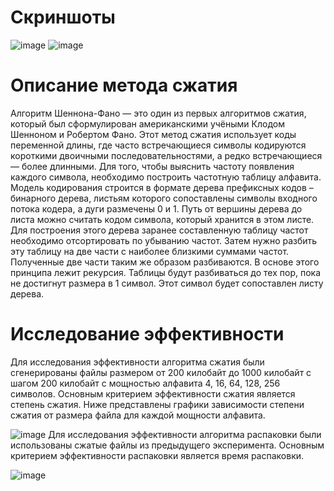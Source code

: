 # Скриншоты
![image](https://github.com/user-attachments/assets/90b29d4e-5662-44fe-a1b1-687465dc7a10)
![image](https://github.com/user-attachments/assets/82111df6-89ad-4b4b-960d-054babee22dd)
# Описание метода сжатия
Алгоритм Шеннона-Фано — это один из первых алгоритмов сжатия, который был
сформулирован американскими учёными Клодом Шенноном и Робертом Фано. Этот метод
сжатия использует коды переменной длины, где часто встречающиеся символы кодируются
короткими двоичными последовательностями, а редко встречающиеся — более длинными.
Для того, чтобы выяснить частоту появления каждого символа, необходимо построить
частотную таблицу алфавита.
Модель кодирования строится в формате дерева префиксных кодов – бинарного
дерева, листьям которого сопоставлены символы входного потока кодера, а дуги размечены
0 и 1. Путь от вершины дерева до листа можно считать кодом символа, который хранится в
этом листе. Для построения этого дерева заранее составленную таблицу частот необходимо
отсортировать по убыванию частот. Затем нужно разбить эту таблицу на две части с
наиболее близкими суммами частот. Полученные две части таким же образом разбиваются.
В основе этого принципа лежит рекурсия. Таблицы будут разбиваться до тех пор, пока не
достигнут размера в 1 символ. Этот символ будет сопоставлен листу дерева.
# Исследование эффективности
Для исследования эффективности алгоритма сжатия были сгенерированы файлы
размером от 200 килобайт до 1000 килобайт с шагом 200 килобайт с мощностью алфавита
4, 16, 64, 128, 256 символов. Основным критерием эффективности сжатия является степень
сжатия. Ниже представлены графики зависимости степени сжатия от размера файла для каждой мощности алфавита.

![image](https://github.com/user-attachments/assets/8fe88f77-820e-4d4c-9927-02604c4ce68a)
Для исследования эффективности алгоритма распаковки были использованы сжатые
файлы из предыдущего эксперимента. Основным критерием эффективности распаковки
является время распаковки.

![image](https://github.com/user-attachments/assets/89872782-09d7-471f-a634-f434caae1929)
